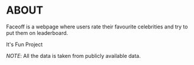 # ABOUT
Faceoff is a webpage where users rate their favourite celebrities and try to put them on leaderboard.

It's Fun Project 

*NOTE*: All the data is taken from publicly available data.
